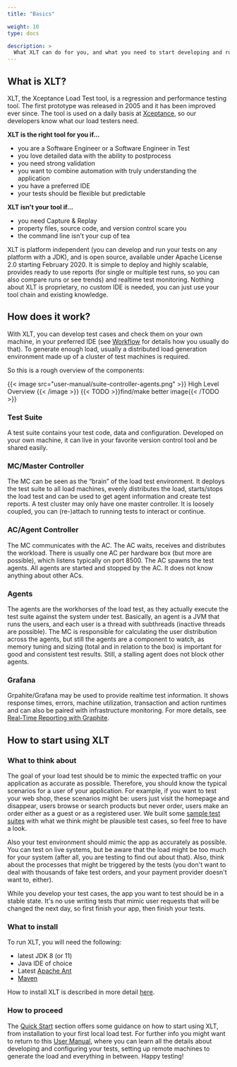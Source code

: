 ```yaml
---
title: "Basics"

weight: 10
type: docs

description: >
  What XLT can do for you, and what you need to start developing and running a load test suite.
---
```


## What is XLT?
XLT, the Xceptance Load Test tool, is a regression and performance testing tool. The first prototype was released in 2005 and it has been improved ever since. The tool is used on a daily basis at [Xceptance](https://xceptance.com), so our developers know what our load testers need. 

**XLT is the right tool for you if...**
* you are a Software Engineer or a Software Engineer in Test
* you love detailed data with the ability to postprocess
* you need strong validation
* you want to combine automation with truly understanding the application
* you have a preferred IDE
* your tests should be flexible but predictable

**XLT isn't your tool if...**
* you need Capture & Replay
* property files, source code, and version control scare you
* the command line isn't your cup of tea

XLT is platform independent (you can develop and run your tests on any platform with a JDK), and is open source, available under Apache License 2.0 starting February 2020. It is simple to deploy and highly scalable, provides ready to use reports (for single or multiple test runs, so you can also compare runs or see trends) and realtime test monitoring. Nothing about XLT is proprietary, no custom IDE is needed, you can just use your tool chain and existing knowledge. 

## How does it work?
With XLT, you can develop test cases and check them on your own machine, in your preferred IDE (see [Workflow](../050-workflow) for details how you usually do that). To generate enough load, usually a distributed load generation environment made up of a cluster of test machines is required. 

So this is a rough overview of the components:

{{< image src="user-manual/suite-controller-agents.png" >}}
High Level Overview
{{< /image >}}
{{< TODO >}}find/make better image{{< /TODO >}}

### Test Suite
A test suite contains your test code, data and configuration. Developed on your own machine, it can live in your favorite version control tool and be shared easily. 

### MC/Master Controller
The MC can be seen as the “brain” of the load test environment. It deploys the test suite to all load machines, evenly distributes the load, starts/stops the load test and can be used to get agent information and create test reports. A test cluster may only have one master controller. It is loosely coupled, you can (re-)attach to running tests to interact or continue.

### AC/Agent Controller 
The MC communicates with the AC. The AC waits, receives and distributes the workload. There is usually one AC per hardware box (but more are possible), which listens typically on port 8500. The AC spawns the test agents. All agents are started and stopped by the AC. It does not know anything about other ACs.

### Agents
The agents are the workhorses of the load test, as they actually execute the test suite against the system under test. Basically, an agent is a JVM that runs the users, and each user is a thread with subthreads (inactive threads are possible). The MC is responsible for calculating the user distribution across the agents, but still the agents are a component to watch, as memory tuning and sizing (total and in relation to the box) is important for good and consistent test results. Still, a stalling agent does not block other agents.

### Grafana
Grpahite/Grafana may be used to provide realtime test information. It shows response times, errors, machine utilization, transaction and action runtimes and can also be paired with infrastructure monitoring. For more details, see [Real-Time Reporting with Graphite](../../how-tos/graphite/).

## How to start using XLT

### What to think about
The goal of your load test should be to mimic the expected traffic on your application as accurate as possible. Therefore, you should know the typical scenarios for a user of your application. For example, if you want to test your web shop, these scenarios might be: users just visit the homepage and disappear, users browse or search products but never order, users make an order either as a guest or as a registered user. We built some [sample test suites](../../test-suites) with what we think might be plausible test cases, so feel free to have a look.

Also your test environment should mimic the app as accurately as possible. You can test on live systems, but be aware that the load might be too much for your system (after all, you are testing to find out about that). Also, think about the processes that might be triggered by the tests (you don't want to deal with thousands of fake test orders, and your payment provider doesn't want to, either).

While you develop your test cases, the app you want to test should be in a stable state. It's no use writing tests that mimic user requests that will be changed the next day, so first finish your app, then finish your tests.

### What to install
To run XLT, you will need the following:
* latest JDK 8 (or 11)
* Java IDE of choice
* Latest [Apache Ant](https://ant.apache.org/)
* [Maven](https://maven.apache.org/)

How to install XLT is described in more detail [here](../040-installation).

### How to proceed
The [Quick Start](../../quick-start) section offers some guidance on how to start using XLT, from installation to your first local load test. For further info you might want to return to this [User Manual](../050-workflow), where you can learn all the details about developing and configuring your tests, setting up remote machines to generate the load and everything in between. Happy testing!


